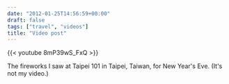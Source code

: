 ```yaml
---
date: "2012-01-25T14:56:59+00:00"
draft: false
tags: ["travel", "videos"]
title: "Video post"
---
```

{{< youtube 8mP39wS_FxQ >}}

The fireworks I saw at Taipei 101 in Taipei, Taiwan, for New Year's Eve. (It's not my video.)

